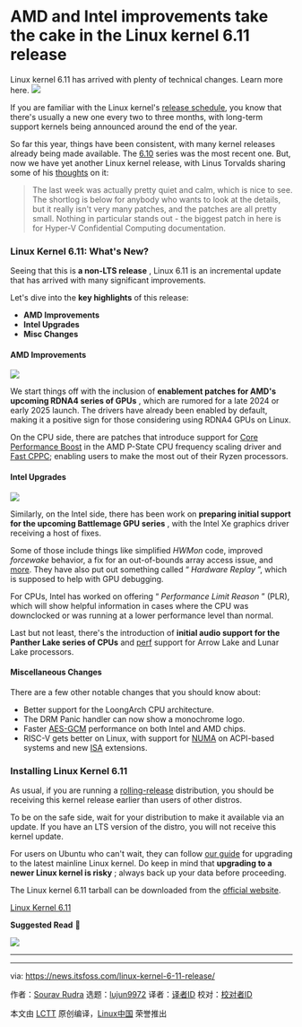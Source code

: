 [#]: subject: "AMD and Intel improvements take the cake in the Linux kernel 6.11 release"
[#]: via: "https://news.itsfoss.com/linux-kernel-6-11-release/"
[#]: author: "Sourav Rudra https://news.itsfoss.com/author/sourav/"
[#]: collector: "lujun9972/lctt-scripts-1705972010"
[#]: translator: " "
[#]: reviewer: " "
[#]: publisher: " "
[#]: url: " "

AMD and Intel improvements take the cake in the Linux kernel 6.11 release
======
Linux kernel 6.11 has arrived with plenty of technical changes. Learn
more here.
[![][1]][2]

If you are familiar with the Linux kernel's [release schedule][3], you know that there's usually a new one every two to three months, with long-term support kernels being announced around the end of the year.

So far this year, things have been consistent, with many kernel releases already being made available. The [6.10][4] series was the most recent one. But, now we have yet another Linux kernel release, with Linus Torvalds sharing some of his [thoughts][5] on it:

> The last week was actually pretty quiet and calm, which is nice to
>  see. The shortlog is below for anybody who wants to look at the
>  details, but it really isn't very many patches, and the patches are
>  all pretty small. Nothing in particular stands out - the biggest patch
>  in here is for Hyper-V Confidential Computing documentation.

### Linux Kernel 6.11: What's New?

Seeing that this is **a non-LTS release** , Linux 6.11 is an incremental update that has arrived with many significant improvements.

Let's dive into the **key highlights** of this release:

  * **AMD Improvements**
  * **Intel Upgrades**
  * **Misc Changes**



#### AMD Improvements

![][6]

We start things off with the inclusion of **enablement patches for AMD's upcoming RDNA4 series of GPUs** , which are rumored for a late 2024 or early 2025 launch. The drivers have already been enabled by default, making it a positive sign for those considering using RDNA4 GPUs on Linux.

On the CPU side, there are patches that introduce support for [Core Performance Boost][7] in the AMD P-State CPU frequency scaling driver and [Fast CPPC][8]; enabling users to make the most out of their Ryzen processors.

#### Intel Upgrades

![][9]

Similarly, on the Intel side, there has been work on **preparing initial support for the upcoming Battlemage GPU series** , with the Intel Xe graphics driver receiving a host of fixes.

Some of those include things like simplified _HWMon_ code, improved _forcewake_ behavior, a fix for an out-of-bounds array access issue, and [more][10]. They have also put out something called “ _Hardware Replay_ ”, which is supposed to help with GPU debugging.

For CPUs, Intel has worked on offering “ _Performance Limit Reason_ ” (PLR), which will show helpful information in cases where the CPU was downclocked or was running at a lower performance level than normal.

Last but not least, there's the introduction of **initial audio support for the Panther Lake series of CPUs** and [perf][11] support for Arrow Lake and Lunar Lake processors.

#### Miscellaneous Changes

There are a few other notable changes that you should know about:

  * Better support for the LoongArch CPU architecture.
  * The DRM Panic handler can now show a monochrome logo.
  * Faster [AES-GCM][12] performance on both Intel and AMD chips.
  * RISC-V gets better on Linux, with support for [NUMA][13] on ACPI-based systems and new [ISA][14] extensions.



### Installing Linux Kernel 6.11

As usual, if you are running a [rolling-release][15] distribution, you should be receiving this kernel release earlier than users of other distros.

To be on the safe side, wait for your distribution to make it available via an update. If you have an LTS version of the distro, you will not receive this kernel update.

For users on Ubuntu who can't wait, they can follow [our guide][16] for upgrading to the latest mainline Linux kernel. Do keep in mind that **upgrading to a newer Linux kernel is risky** ; always back up your data before proceeding.

The Linux kernel 6.11 tarball can be downloaded from the [official website][17].

[Linux Kernel 6.11][17]

**Suggested Read** 📖

![][18]

* * *

--------------------------------------------------------------------------------

via: https://news.itsfoss.com/linux-kernel-6-11-release/

作者：[Sourav Rudra][a]
选题：[lujun9972][b]
译者：[译者ID](https://github.com/译者ID)
校对：[校对者ID](https://github.com/校对者ID)

本文由 [LCTT](https://github.com/LCTT/TranslateProject) 原创编译，[Linux中国](https://linux.cn/) 荣誉推出

[a]: https://news.itsfoss.com/author/sourav/
[b]: https://github.com/lujun9972
[1]: https://news.itsfoss.com/assets/images/pikapods-banner-v3.webp
[2]: https://www.pikapods.com/?utm_campaign=banner-2024-05&utm_source=itsfoss
[3]: https://itsfoss.com/linux-kernel-release-support/
[4]: https://news.itsfoss.com/linux-kernel-6-10-release/
[5]: https://lore.kernel.org/lkml/CAHk-=whVpSHw9+4ov=oLevfv8sPYbh59T_9VKif-6Vqkr41jQA@mail.gmail.com/
[6]: https://news.itsfoss.com/content/images/2024/09/linux-6-11-amd.png
[7]: https://en.wikipedia.org/wiki/AMD_Turbo_Core
[8]: https://lore.kernel.org/linux-pm/d8de3761-6fa1-477e-8ed8-71abf115eb60@amd.com/
[9]: https://news.itsfoss.com/content/images/2024/09/linux-6-11-intel.png
[10]: https://lore.kernel.org/dri-devel/ZoROvquFrTFhk3Pb@intel.com/
[11]: https://perf.wiki.kernel.org/index.php/Tutorial
[12]: https://cryptosys.net/pki/manpki/pki_aesgcmauthencryption.html
[13]: https://en.wikipedia.org/wiki/Non-uniform_memory_access
[14]: https://en.wikipedia.org/wiki/Instruction_set_architecture
[15]: https://itsfoss.com/rolling-release/
[16]: https://itsfoss.com/upgrade-linux-kernel-ubuntu/
[17]: https://www.kernel.org/
[18]: https://itsfoss.com/content/images/size/w256h256/2022/12/android-chrome-192x192.png
